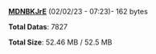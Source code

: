 [**MDNBKJrE**](/data/MDNBKJrE.txt) (02/02/23 - 07:23)- 162 bytes

**Total Datas**: 7827

**Total Size**: 52.46 MB / 52.5 MB